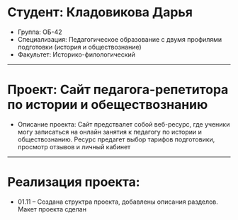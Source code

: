 # Студент: Кладовикова Дарья 
- Группа: ОБ-42
- Специализация: Педагогическое образование с двумя профилями подготовки (история и обществознание)
- Факультет: Историко-филологический
---
# Проект: Сайт педагога-репетитора по истории и обеществознанию 
- Описание проекта: Сайт предствалет собой веб-ресурс, где ученики могу записаться на онлайн занятия к педагогу по истории и обществознанию. Ресурс предагет выбор тарифов подготовики, просмотр отзывов и личный кабинет
---
# Реализация проекта:
- 01.11 – Создана структра проекта, добавлены описания разделов. Макет проекта сделан